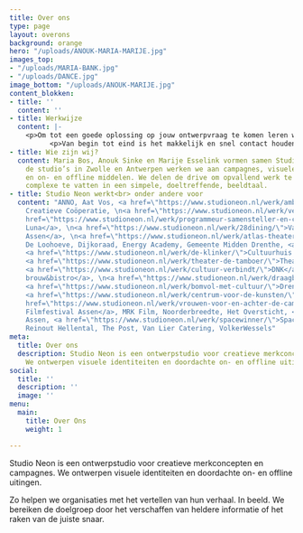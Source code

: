 ```yaml
---
title: Over ons
type: page
layout: overons
background: orange
hero: "/uploads/ANOUK-MARIA-MARIJE.jpg"
images_top:
- "/uploads/MARIA-BANK.jpg"
- "/uploads/DANCE.jpg"
image_bottom: "/uploads/ANOUK-MARIJE.jpg"
content_blokken:
- title: ''
  content: ''
- title: Werkwijze
  content: |-
    <p>Om tot een goede oplossing op jouw ontwerpvraag te komen leren we de organisatie eerst graag goed kennen. We gaan in gesprek, stellen vragen en kaderen zo samen de behoefte. Na de ontwerpfase presenteren we een sterk concept en verrassende uitingen die met oog voor detail zijn ontworpen.</p>
          <p>Van begin tot eind is het makkelijk en snel contact houden.</p>
- title: Wie zijn wij?
  content: Maria Bos, Anouk Sinke en Marije Esselink vormen samen Studio Neon. Vanuit
    de studio’s in Zwolle en Antwerpen werken we aan campagnes, visuele identiteiten
    en on- en offline middelen. We delen de drive om opvallend werk te maken. Het
    complexe te vatten in een simpele, doeltreffende, beeldtaal.
- title: Studio Neon werkt<br> onder andere voor
  content: "ANNO, Aat Vos, <a href=\"https://www.studioneon.nl/werk/ambitie-in-beeld/\">Staatsbosbeheer</a>,
    Creatieve Coöperatie, \n<a href=\"https://www.studioneon.nl/werk/versio/\">Versio</a>,\n<a
    href=\"https://www.studioneon.nl/werk/programmeur-samensteller-en-curator/\">Blue
    Luna</a>, \n<a href=\"https://www.studioneon.nl/werk/28dining/\">Van der Valk
    Assen</a>, \n<a href=\"https://www.studioneon.nl/werk/atlas-theater/\">ATLAS Theater</a>,
    De Loohoeve, Dijkoraad, Energy Academy, Gemeente Midden Drenthe, <a href=\"https://www.studioneon.nl/werk/conversies/\">Conversies.nl</a>,
    <a href=\"https://www.studioneon.nl/werk/de-klinker/\">Cultuurhuis De Klinker</a>,
    <a href=\"https://www.studioneon.nl/werk/theater-de-tamboer/\">Theater De Tamboer,
    <a href=\"https://www.studioneon.nl/werk/cultuur-verbindt/\">DNK</a>, \n<a href=\"https://www.studioneon.nl/werk/dit-is-dokjard/\">Dokjard
    brouw&bistro</a>, \n<a href=\"https://www.studioneon.nl/werk/draagbaar/\">Draagbaar</a>,
    <a href=\"https://www.studioneon.nl/werk/bomvol-met-cultuur/\">Drentse Theaters</a>,
    <a href=\"https://www.studioneon.nl/werk/centrum-voor-de-kunsten/\">ICO</a>, <a
    href=\"https://www.studioneon.nl/werk/vrouwen-voor-en-achter-de-camera/\">Internationaal
    Filmfestival Assen</a>, MRK Film, Noorderbreedte, Het Oversticht, <a href=\"https://www.studioneon.nl/werk/festival-vibes/</a>Preuvenement
    Assen, <a href=\"https://www.studioneon.nl/werk/spacewinner/\">Spacewinner</a>,
    Reinout Hellental, The Post, Van Lier Catering, VolkerWessels"
meta:
  title: Over ons
  description: Studio Neon is een ontwerpstudio voor creatieve merkconcepten en campagnes.
    We ontwerpen visuele identiteiten en doordachte on- en offline uitingen.
social:
  title: ''
  description: ''
  image: ''
menu:
  main:
    title: Over Ons
    weight: 1

---
```

Studio Neon is een ontwerpstudio voor creatieve merkconcepten en campagnes. We ontwerpen visuele identiteiten en doordachte on- en offline uitingen.

Zo helpen we organisaties met het vertellen van hun verhaal. In beeld. We bereiken de doelgroep door het verschaffen van heldere informatie of het raken van de juiste snaar.
